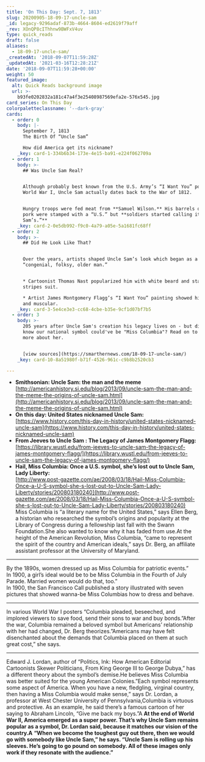 ```yaml
---
title: 'On This Day: Sept. 7, 1813'
slug: 20200905-18-09-17-uncle-sam
_id: legacy-9296adaf-873b-4664-8604-ed2619f79aff
_rev: XOnQP8cIThhnw9BWFxV4uv
type: quick_reads
draft: false
aliases:
  - 18-09-17-uncle-sam/
_createdAt: '2018-09-07T11:59:28Z'
_updatedAt: '2021-03-16T12:28:21Z'
date: '2018-09-07T11:59:28+00:00'
weight: 50
featured_image:
  alt: Quick Reads background image
  url: >-
    b93fe0202832a181c47a4f3e25408987569efa2e-576x545.jpg
card_series: On This Day
colorpaletteclassname: '--dark-gray'
cards:
  - order: 0
    body: |-
      September 7, 1813  
      The Birth Of “Uncle Sam”

      How did America get its nickname?
    _key: card-1-334b6b34-173e-4e15-ba91-e224f062709a
  - order: 1
    body: >-
      ## Was Uncle Sam Real?


      Although probably best known from the U.S. Army’s “I Want You” posters of
      World War I, Uncle Sam actually dates back to the War of 1812.


      Hungry troops were fed meat from **Samuel Wilson.** His barrels of beef &
      pork were stamped with a “U.S.” but **soldiers started calling it “Uncle
      Sam’s.”**
    _key: card-2-0e5db992-f9c0-4a79-a05e-5a1681fc68ff
  - order: 2
    body: >-
      ## Did He Look Like That?


      Over the years, artists shaped Uncle Sam’s look which began as a
      “congenial, folksy, older man.”


      * Cartoonist Thomas Nast popularized him with white beard and stars &
      stripes suit.

      * Artist James Montgomery Flagg’s “I Want You” painting showed him stern
      and muscular.
    _key: card-3-5e4ce3e3-cc68-4cbe-b35e-9cf1d07bf7b5
  - order: 3
    body: >-
      205 years after Uncle Sam's creation his legacy lives on - but did you
      know our national symbol could've be "Miss Columbia"? Read on to learn
      more about her.


      [view sources](https://smarthernews.com/18-09-17-uncle-sam/)
    _key: card-10-8a51980f-b71f-4526-961c-c9b8b2520cb3

---
```

* **Smithsonian: Uncle Sam: the man and the meme**  
[http://americanhistory.si.edu/blog/2013/09/uncle-sam-the-man-and-the-meme-the-origins-of-uncle-sam.html](http://americanhistory.si.edu/blog/2013/09/uncle-sam-the-man-and-the-meme-the-origins-of-uncle-sam.html)
* **On this day: United States nicknamed Uncle Sam:**  
[https://www.history.com/this-day-in-history/united-states-nicknamed-uncle-sam](https://www.history.com/this-day-in-history/united-states-nicknamed-uncle-sam)
* **From Jeeves to Uncle Sam : The Legacy of James Montgomery Flagg:**  
[https://library.wustl.edu/from-jeeves-to-uncle-sam-the-legacy-of-james-montgomery-flagg/](https://library.wustl.edu/from-jeeves-to-uncle-sam-the-legacy-of-james-montgomery-flagg/)
* **Hail, Miss Columbia: Once a U.S. symbol, she’s lost out to Uncle Sam, Lady Liberty:**  
[http://www.post-gazette.com/ae/2008/03/18/Hail-Miss-Columbia-Once-a-U-S-symbol-she-s-lost-out-to-Uncle-Sam-Lady-Liberty/stories/200803180240](http://www.post-gazette.com/ae/2008/03/18/Hail-Miss-Columbia-Once-a-U-S-symbol-she-s-lost-out-to-Uncle-Sam-Lady-Liberty/stories/200803180240)  
Miss Columbia is “a literary name for the United States,” says Ellen Berg, a historian who researched the symbol’s origins and popularity at the Library of Congress during a fellowship last fall with the Swann Foundation.She also wanted to know why it has faded from use.At the height of the American Revolution, Miss Columbia, “came to represent the spirit of the country and American ideals,” says Dr. Berg, an affiliate assistant professor at the University of Maryland.  
***  
By the 1890s, women dressed up as Miss Columbia for patriotic events.”  
In 1900, a girl’s ideal would be to be Miss Columbia in the Fourth of July Parade. Married women would do that, too.”  
In 1900, the San Francisco Call published a story illustrated with seven pictures that showed wanna-be Miss Columbias how to dress and behave.  
***  
In various World War I posters “Columbia pleaded, beseeched, and implored viewers to save food, send their sons to war and buy bonds.”After the war, Columbia remained a beloved symbol but Americans’ relationship with her had changed, Dr. Berg theorizes.”Americans may have felt disenchanted about the demands that Columbia placed on them at such great cost,” she says.  
***  
Edward J. Lordan, author of “Politics, Ink: How American Editorial Cartoonists Skewer Politicians, From King George III to George Dubya,” has a different theory about the symbol’s demise.He believes Miss Columbia was better suited for the young American Colonies.”Each symbol represents some aspect of America. When you have a new, fledgling, virginal country, then having a Miss Columbia would make sense,” says Dr. Lordan, a professor at West Chester University of Pennsylvania,Columbia is virtuous and protective. As an example, he said there’s a famous cartoon of her saying to Abraham Lincoln, “Give me back my boys.”A **At the end of World War II, America emerged as a super power. That’s why Uncle Sam remains popular as a symbol, Dr. Lordan said, because it matches our vision of the country.A** **“When we become the toughest guy out there, then we would go with somebody like Uncle Sam,” he says. “Uncle Sam is rolling up his sleeves. He’s going to go pound on somebody. All of these images only work if they resonate with the audience.”**